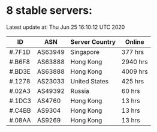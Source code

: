 # 8 stable servers:

Latest update at: Thu Jun 25 16:10:12 UTC 2020

| ID | ASN | Server Country | Online |
| -- | --- | -------------- | ------ |
| #.7F1D | AS63949 | Singapore | 377 hrs |
| #.B6F8 | AS63888 | Hong Kong | 2940 hrs |
| #.BD3E | AS63888 | Hong Kong | 4009 hrs |
| #.1278 | AS23033 | United States | 425 hrs |
| #.02A3 | AS49392 | Russia | 60 hrs |
| #.1DC3 | AS4760 | Hong Kong | 13 hrs |
| #.C4BB | AS9304 | Hong Kong | 13 hrs |
| #.08AA | AS9269 | Hong Kong | 13 hrs |


